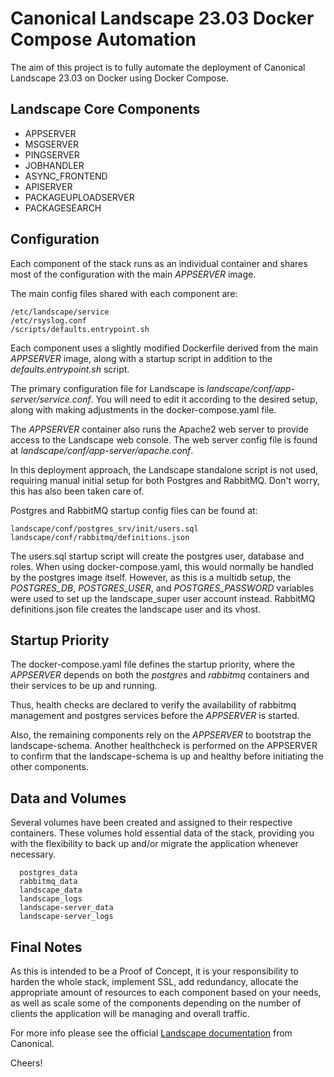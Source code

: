 # Canonical Landscape 23.03 Docker Compose Automation

The aim of this project is to fully automate the deployment of Canonical Landscape 23.03 on Docker using Docker Compose.

## Landscape Core Components

+ APPSERVER
+ MSGSERVER
+ PINGSERVER
+ JOBHANDLER
+ ASYNC_FRONTEND
+ APISERVER
+ PACKAGEUPLOADSERVER
+ PACKAGESEARCH

## Configuration

Each component of the stack runs as an individual container and shares most of the configuration with the main _APPSERVER_ image.

The main config files shared with each component are:

```
/etc/landscape/service
/etc/rsyslog.conf
/scripts/defaults.entrypoint.sh
```

Each component uses a slightly modified Dockerfile derived from the main _APPSERVER_ image, along with a startup script in addition to the _defaults.entrypoint.sh_ script.

The primary configuration file for Landscape is _landscape/conf/app-server/service.conf_. You will need to edit it according to the desired setup, along with making adjustments in the docker-compose.yaml file.

The _APPSERVER_ container also runs the Apache2 web server to provide access to the Landscape web console. The web server config file is found at _landscape/conf/app-server/apache.conf_.

In this deployment approach, the Landscape standalone script is not used, requiring manual initial setup for both Postgres and RabbitMQ. Don't worry, this has also been taken care of.

Postgres and RabbitMQ startup config files can be found at:
```
landscape/conf/postgres_srv/init/users.sql
landscape/conf/rabbitmq/definitions.json
```

The users.sql startup script will create the postgres user, database and roles. When using docker-compose.yaml, this would normally be handled by the postgres image itself.
However, as this is a multidb setup, the _POSTGRES_DB_, _POSTGRES_USER_, and _POSTGRES_PASSWORD_ variables were used to set up the landscape_super user account instead.
RabbitMQ definitions.json file creates the landscape user and its vhost.

## Startup Priority

The docker-compose.yaml file defines the startup priority, where the _APPSERVER_ depends on both the _postgres_ and _rabbitmq_ containers and their services to be up and running.

Thus, health checks are declared to verify the availability of rabbitmq management and postgres services before the _APPSERVER_ is started.

Also, the remaining components rely on the _APPSERVER_ to bootstrap the landscape-schema. Another healthcheck is performed on the APPSERVER to confirm that the landscape-schema is up and healthy before initiating the other components.

## Data and Volumes
Several volumes have been created and assigned to their respective containers. These volumes hold essential data of the stack, providing you with the flexibility to back up and/or migrate the application whenever necessary.
```
  postgres_data
  rabbitmq_data
  landscape_data
  landscape_logs
  landscape-server_data
  landscape-server_logs
```

## Final Notes

As this is intended to be a Proof of Concept, it is your responsibility to harden the whole stack, implement SSL, add redundancy, allocate the appropriate amount of resources to each component based on your needs, as well as scale some of the components depending on the number of clients the application will be managing and overall traffic.

For more info please see the official [Landscape documentation](https://ubuntu.com/landscape/docs/manual-installation) from Canonical.

Cheers!
